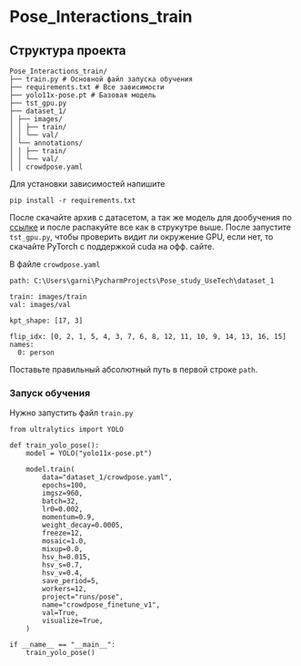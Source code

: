 # Pose_Interactions_train

## Структура проекта

```
Pose_Interactions_train/
├── train.py # Основной файл запуска обучения
├── requirements.txt # Все зависимости
├── yolo11x-pose.pt # Базовая модель
├── tst_gpu.py
├── dataset_1/
│ ├── images/
│ │ ├── train/
│ │ └── val/
│ └── annotations/
│ │ ├── train/
│ │ └── val/
│ │ crowdpose.yaml 
```

Для установки зависимостей напишите
```
pip install -r requirements.txt
```

После скачайте архив с датасетом, а так же модель для дообучения по
[ссылке](URL "[подсказка](https://disk.360.yandex.ru/d/EWEl_f9-zxpvYQ)") и после распакуйте все как в струкутре выше.
После запустите `tst_gpu.py`, чтобы проверить видит ли окружение GPU, если нет, то скачайте PyTorch с поддержкой cuda на офф. сайте.

В файле `crowdpose.yaml `
```
path: C:\Users\garni\PycharmProjects\Pose_study_UseTech\dataset_1

train: images/train
val: images/val

kpt_shape: [17, 3]

flip_idx: [0, 2, 1, 5, 4, 3, 7, 6, 8, 12, 11, 10, 9, 14, 13, 16, 15]
names:
  0: person
```
Поставьте правильный абсолютный путь в первой строке `path`.

### Запуск обучения

Нужно запустить файл `train.py`
```
from ultralytics import YOLO

def train_yolo_pose():
    model = YOLO("yolo11x-pose.pt")

    model.train(
        data="dataset_1/crowdpose.yaml",
        epochs=100,
        imgsz=960,
        batch=32,
        lr0=0.002,
        momentum=0.9,
        weight_decay=0.0005,
        freeze=12,
        mosaic=1.0,
        mixup=0.0,
        hsv_h=0.015,
        hsv_s=0.7,
        hsv_v=0.4,
        save_period=5,
        workers=12,
        project="runs/pose",
        name="crowdpose_finetune_v1",
        val=True,
        visualize=True,
    )

if __name__ == "__main__":
    train_yolo_pose()
```


